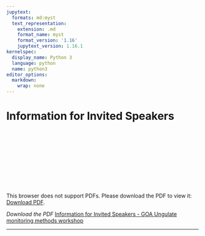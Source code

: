 ```yaml
---
jupytext:
  formats: md:myst
  text_representation:
    extension: .md
    format_name: myst
    format_version: '1.16'
    jupytext_version: 1.16.1
kernelspec:
  display_name: Python 3
  language: python
  name: python3
editor_options:
  markdown:
    wrap: none
---
```


# Information for Invited Speakers

<object data="https://ab-rcsc.github.io/GOA_Ungulate-monitoring-methods-workshop/_downloads
/85cebce89b0b7fe4dcf5ed1ddaeac3c3/Information-Package-for-Invited-Speakers-May-7-2024.pdf" type="application/pdf" width="840px" height="660px">
    <embed src="https://ab-rcsc.github.io/GOA_Ungulate-monitoring-methods-workshop/_downloads
/85cebce89b0b7fe4dcf5ed1ddaeac3c3/Information-Package-for-Invited-Speakers-May-7-2024.pdf">
        <p>This browser does not support PDFs. Please download the PDF to view it: <a href="https://ab-rcsc.github.io/GOA_Ungulate-monitoring-methods-workshop/_downloads
/85cebce89b0b7fe4dcf5ed1ddaeac3c3/Information-Package-for-Invited-Speakers-May-7-2024.pdf">Download PDF</a>.</p>
    </embed>
</object>   

*Download the PDF* [Information for Invited Speakers - GOA Ungulate monitoring methods workshop](./files/Information-Package-for-Invited-Speakers-May-7-2024.pdf)                                                       

***